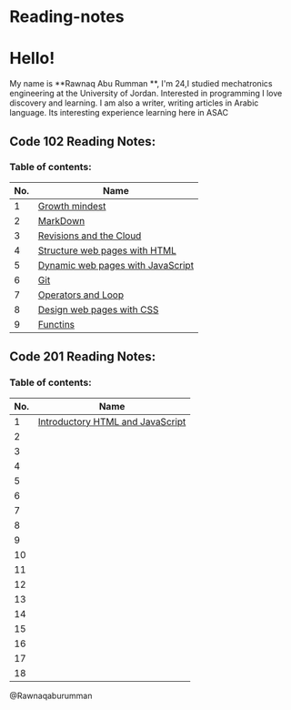 # Reading-notes

# Hello!
My name is  **Rawnaq Abu Rumman **, I'm 24,I studied mechatronics
engineering at the University of Jordan. Interested in programming
I love discovery and learning. I am also a writer, writing articles
in Arabic language. Its interesting experience learning here in ASAC
## Code 102 Reading Notes: 
### Table of contents: 


|No.|Name|
|--------|------|
|1|[Growth mindest](https://rawnaqaburumman.github.io/Reading-notes/read1)
|2|[MarkDown](https://rawnaqaburumman.github.io/Reading-notes/MarkDown)
|3|[Revisions and the Cloud](https://rawnaqaburumman.github.io/Reading-notes/read2)
|4|[Structure web pages with HTML](https://rawnaqaburumman.github.io/Reading-notes/read3)
|5|[Dynamic web pages with JavaScript](https://rawnaqaburumman.github.io/Reading-notes/read4)
|6|[Git](https://rawnaqaburumman.github.io/Reading-notes/Git)
|7| [Operators and Loop](https://rawnaqaburumman.github.io/Reading-notes/)
|8|[Design web pages with CSS](https://rawnaqaburumman.github.io/Reading-notes/raed6)
|9|[Functins](https://rawnaqaburumman.github.io/Reading-notes/raed7)

## Code 201 Reading Notes: 
### Table of contents: 
|No.|Name|
|--------|------|
|1|[Introductory HTML and JavaScript](https://rawnaqaburumman.github.io/Reading-notes/read8)
|2|[](https://rawnaqaburumman.github.io/Reading-notes/read9)
|3|[](https://rawnaqaburumman.github.io/Reading-notes/read10)
|4|[](https://rawnaqaburumman.github.io/Reading-notes/read11)
|5|[](https://rawnaqaburumman.github.io/Reading-notes/read12)
|6|[](https://rawnaqaburumman.github.io/Reading-notes/read13)
|7|[](https://rawnaqaburumman.github.io/Reading-notes/read14)
|8|[](https://rawnaqaburumman.github.io/Reading-notes/read15)
|9|[](https://rawnaqaburumman.github.io/Reading-notes/read16)
|10|[](https://rawnaqaburumman.github.io/Reading-notes/read17)
|11|[](https://rawnaqaburumman.github.io/Reading-notes/read18)
|12|[](https://rawnaqaburumman.github.io/Reading-notes/read19)
|13|[](https://rawnaqaburumman.github.io/Reading-notes/read21)
|14|[](https://rawnaqaburumman.github.io/Reading-notes/read22)
|15|[](https://rawnaqaburumman.github.io/Reading-notes/read23)
|16|[](https://rawnaqaburumman.github.io/Reading-notes/read24)
|17|[](https://rawnaqaburumman.github.io/Reading-notes/read25)
|18|[](https://rawnaqaburumman.github.io/Reading-notes/read26)


@Rawnaqaburumman



